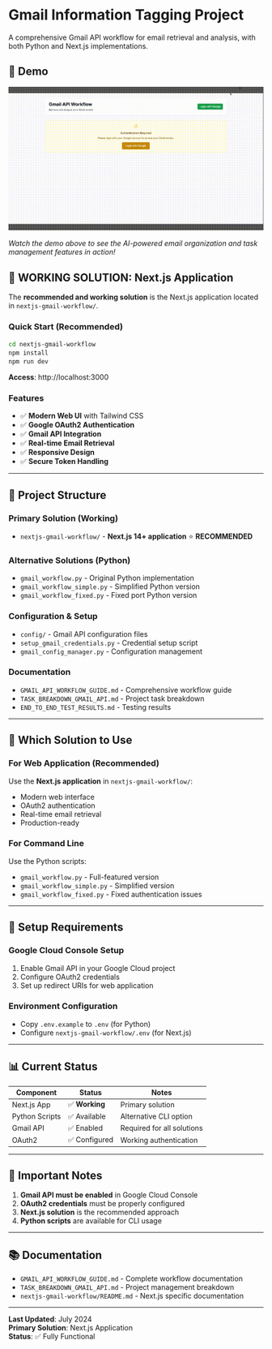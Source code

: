 # Gmail Information Tagging Project

A comprehensive Gmail API workflow for email retrieval and analysis, with both Python and Next.js implementations.

## 🎥 **Demo**

![Gmail Information Management Demo](demo.gif)

*Watch the demo above to see the AI-powered email organization and task management features in action!*

## 🚀 **WORKING SOLUTION: Next.js Application**

The **recommended and working solution** is the Next.js application located in `nextjs-gmail-workflow/`.

### Quick Start (Recommended)
```bash
cd nextjs-gmail-workflow
npm install
npm run dev
```
**Access**: http://localhost:3000

### Features
- ✅ **Modern Web UI** with Tailwind CSS
- ✅ **Google OAuth2 Authentication**
- ✅ **Gmail API Integration**
- ✅ **Real-time Email Retrieval**
- ✅ **Responsive Design**
- ✅ **Secure Token Handling**

---

## 📁 **Project Structure**

### **Primary Solution (Working)**
- `nextjs-gmail-workflow/` - **Next.js 14+ application** ⭐ **RECOMMENDED**

### **Alternative Solutions (Python)**
- `gmail_workflow.py` - Original Python implementation
- `gmail_workflow_simple.py` - Simplified Python version
- `gmail_workflow_fixed.py` - Fixed port Python version

### **Configuration & Setup**
- `config/` - Gmail API configuration files
- `setup_gmail_credentials.py` - Credential setup script
- `gmail_config_manager.py` - Configuration management

### **Documentation**
- `GMAIL_API_WORKFLOW_GUIDE.md` - Comprehensive workflow guide
- `TASK_BREAKDOWN_GMAIL_API.md` - Project task breakdown
- `END_TO_END_TEST_RESULTS.md` - Testing results

---

## 🎯 **Which Solution to Use**

### **For Web Application (Recommended)**
Use the **Next.js application** in `nextjs-gmail-workflow/`:
- Modern web interface
- OAuth2 authentication
- Real-time email retrieval
- Production-ready

### **For Command Line**
Use the Python scripts:
- `gmail_workflow.py` - Full-featured version
- `gmail_workflow_simple.py` - Simplified version
- `gmail_workflow_fixed.py` - Fixed authentication issues

---

## 🔧 **Setup Requirements**

### **Google Cloud Console Setup**
1. Enable Gmail API in your Google Cloud project
2. Configure OAuth2 credentials
3. Set up redirect URIs for web application

### **Environment Configuration**
- Copy `.env.example` to `.env` (for Python)
- Configure `nextjs-gmail-workflow/.env` (for Next.js)

---

## 📊 **Current Status**

| Component | Status | Notes |
|-----------|--------|-------|
| Next.js App | ✅ **Working** | Primary solution |
| Python Scripts | ✅ Available | Alternative CLI option |
| Gmail API | ✅ Enabled | Required for all solutions |
| OAuth2 | ✅ Configured | Working authentication |

---

## 🚨 **Important Notes**

1. **Gmail API must be enabled** in Google Cloud Console
2. **OAuth2 credentials** must be properly configured
3. **Next.js solution** is the recommended approach
4. **Python scripts** are available for CLI usage

---

## 📚 **Documentation**

- `GMAIL_API_WORKFLOW_GUIDE.md` - Complete workflow documentation
- `TASK_BREAKDOWN_GMAIL_API.md` - Project management breakdown
- `nextjs-gmail-workflow/README.md` - Next.js specific documentation

---

**Last Updated**: July 2024  
**Primary Solution**: Next.js Application  
**Status**: ✅ Fully Functional 